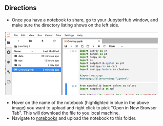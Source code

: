 ## Directions

- Once you have a notebook to share, go to your JupyterHub window, and make sure the directory listing shows on the left side.  

<p align="center">
  <img src="./images/dir_listing.png" width="500" title="jupyterhub window">
</p>

- Hover on the name of the notebook (highlighted in blue in the above image) you want to upload and right click to pick "Open in New Browser Tab". This will download the file to you local machine.  
- Navigate to [notebooks](https://github.com/ocp-cmdg/ingrid2python/new/main/notebooks) and upload the notebook to this folder.

